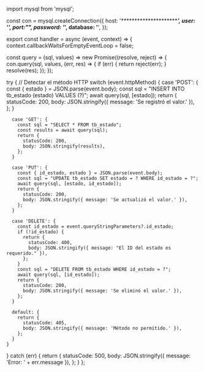 import mysql from 'mysql';
 
const con = mysql.createConnection({
  host: '***************************************************************',
  user: '*******',
  port:"******",
  password: '*************',
  database: '****************',
});
 
export const handler = async (event, context) => {
  context.callbackWaitsForEmptyEventLoop = false;
 
  const query = (sql, values) => new Promise((resolve, reject) => {
    con.query(sql, values, (err, res) => {
      if (err) {
        return reject(err);
      }
      resolve(res);
    });
  });
 
  try {
    // Detectar el método HTTP
    switch (event.httpMethod) {
      case 'POST': {
        const { estado } = JSON.parse(event.body);
        const sql = "INSERT INTO tb_estado (estado) VALUES (?)";
        await query(sql, [estado]);
        return {
          statusCode: 200,
          body: JSON.stringify({ message: 'Se registró el valor.' }),
        };
      }
 
      case 'GET': {
        const sql = "SELECT * FROM tb_estado";
        const results = await query(sql);
        return {
          statusCode: 200,
          body: JSON.stringify(results),
        };
      }
 
      case 'PUT': {
        const { id_estado, estado } = JSON.parse(event.body);
        const sql = "UPDATE tb_estado SET estado = ? WHERE id_estado = ?";
        await query(sql, [estado, id_estado]);
        return {
          statusCode: 200,
          body: JSON.stringify({ message: 'Se actualizó el valor.' }),
        };
      }
 
      case 'DELETE': {
        const id_estado = event.queryStringParameters?.id_estado;
        if (!id_estado) {
          return {
            statusCode: 400,
            body: JSON.stringify({ message: "El ID del estado es requerido." }),
          };
        }
        const sql = "DELETE FROM tb_estado WHERE id_estado = ?";
        await query(sql, [id_estado]);
        return {
          statusCode: 200,
          body: JSON.stringify({ message: 'Se eliminó el valor.' }),
        };
      }
 
      default: {
        return {
          statusCode: 405,
          body: JSON.stringify({ message: 'Método no permitido.' }),
        };
      }
    }
  } catch (err) {
    return {
      statusCode: 500,
      body: JSON.stringify({ message: 'Error: ' + err.message }),
    };
  }
};
